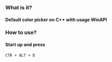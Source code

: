 ### What is it? 
#### Default color picker on C++ with usage WinAPI
### How to use?
#### Start up and press
```
CTR + ALT + D
```
